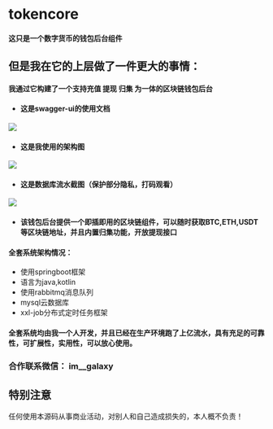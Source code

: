# tokencore

#### 这只是一个数字货币的钱包后台组件

## 但是我在它的上层做了一件更大的事情：
 #### 我通过它构建了一个支持充值 提现 归集 为一体的区块链钱包后台
 
- #### 这是swagger-ui的使用文档
 ![](https://i.ibb.co/NnHQp92/1590596744716.jpg)


- #### 这是我使用的架构图
 ![](https://i.ibb.co/KrpJwDG/1590596278351.jpg)


- #### 这是数据库流水截图（保护部分隐私，打码观看）
![](https://i.ibb.co/3dR8tpn/1590596939623.jpg)

- #### 该钱包后台提供一个即插即用的区块链组件，可以随时获取BTC,ETH,USDT等区块链地址，并且内置归集功能，开放提现接口


#### 全套系统架构情况：
- 使用springboot框架
- 语言为java,kotlin
- 使用rabbitmq消息队列
- mysql云数据库
- xxl-job分布式定时任务框架

#### 全套系统均由我一个人开发，并且已经在生产环境跑了上亿流水，具有充足的可靠性，可扩展性，实用性，可以放心使用。


### 合作联系微信： im__galaxy

## 特别注意
任何使用本源码从事商业活动，对别人和自己造成损失的，本人概不负责！
